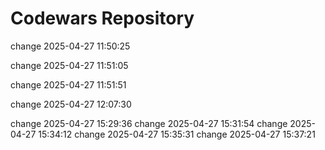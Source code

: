 # Codewars Repository

change 2025-04-27 11:50:25

change 2025-04-27 11:51:05

change 2025-04-27 11:51:51

change 2025-04-27 12:07:30

change 2025-04-27 15:29:36
change 2025-04-27 15:31:54
change 2025-04-27 15:34:12
change 2025-04-27 15:35:31
change 2025-04-27 15:37:21
    
